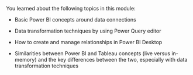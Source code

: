 You learned about the following topics in this module:

- Basic Power BI concepts around data connections

- Data transformation techniques by using Power Query editor

- How to create and manage relationships in Power BI Desktop

- Similarities between Power BI and Tableau concepts (live versus in-memory) and the key differences between the two, especially with data transformation techniques
